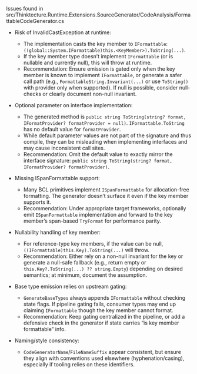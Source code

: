 Issues found in src/Thinktecture.Runtime.Extensions.SourceGenerator/CodeAnalysis/FormattableCodeGenerator.cs

- Risk of InvalidCastException at runtime:
  - The implementation casts the key member to `IFormattable`: `((global::System.IFormattable)this.<KeyMember>).ToString(...)`.
  - If the key member type doesn’t implement `IFormattable` (or is nullable and currently null), this will throw at runtime.
  - Recommendation: Ensure emission is gated only when the key member is known to implement `IFormattable`, or generate a safer call path (e.g., `FormattableString.Invariant(...)` or use `ToString()` with provider only when supported). If null is possible, consider null-checks or clearly document non-null invariant.

- Optional parameter on interface implementation:
  - The generated method is `public string ToString(string? format, IFormatProvider? formatProvider = null)`. `IFormattable.ToString` has no default value for `formatProvider`.
  - While default parameter values are not part of the signature and thus compile, they can be misleading when implementing interfaces and may cause inconsistent call sites.
  - Recommendation: Omit the default value to exactly mirror the interface signature: `public string ToString(string? format, IFormatProvider? formatProvider)`.

- Missing ISpanFormattable support:
  - Many BCL primitives implement `ISpanFormattable` for allocation-free formatting. The generator doesn’t surface it even if the key member supports it.
  - Recommendation: Under appropriate target frameworks, optionally emit `ISpanFormattable` implementation and forward to the key member’s span-based `TryFormat` for performance parity.

- Nullability handling of key member:
  - For reference-type key members, if the value can be null, `((IFormattable)this.Key).ToString(...)` will throw.
  - Recommendation: Either rely on a non-null invariant for the key or generate a null-safe fallback (e.g., return empty or `this.Key?.ToString(...) ?? string.Empty`) depending on desired semantics; at minimum, document the assumption.

- Base type emission relies on upstream gating:
  - `GenerateBaseTypes` always appends `IFormattable` without checking state flags. If pipeline gating fails, consumer types may end up claiming `IFormattable` though the key member cannot format.
  - Recommendation: Keep gating centralized in the pipeline, or add a defensive check in the generator if state carries “is key member formattable” info.

- Naming/style consistency:
  - `CodeGeneratorName`/`FileNameSuffix` appear consistent, but ensure they align with conventions used elsewhere (hyphenation/casing), especially if tooling relies on these identifiers.
